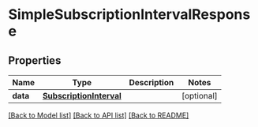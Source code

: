# SimpleSubscriptionIntervalResponse

## Properties
Name | Type | Description | Notes
------------ | ------------- | ------------- | -------------
**data** | [**SubscriptionInterval**](SubscriptionInterval.md) |  | [optional] 

[[Back to Model list]](../README.md#documentation-for-models) [[Back to API list]](../README.md#documentation-for-api-endpoints) [[Back to README]](../README.md)

